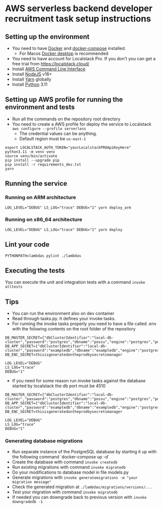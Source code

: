 # AWS serverless backend developer recruitment task setup instructions

## Setting up the environment
- You need to have [Docker](https://www.docker.com/) and [docker-compose](https://docs.docker.com/compose/) installed.
  - For Macos [Docker desktop](https://www.docker.com/products/docker-desktop/) is recommended
- You need to have account for Localstack Pro. If you don't you can get a free trial from https://localstack.cloud/
- Install [AWS Command Line Interface](https://aws.amazon.com/cli/)
- Install [NodeJS](https://nodejs.org/en) v18+
- Install [Yarn](https://yarnpkg.com/) globally
- Install [Python](https://www.python.org/) 3.11

## Setting up AWS profile for running the environment and tests
- Run all the commands on the repository root directory
- You need to create a AWS profile for deploy the service to Localstack  `aws configure --profile serverless`
  - The credential values can be anything.
  - Default region must be `us-east-1`
```
export LOCALSTACK_AUTH_TOKEN="yourLocalstackPROApiKeyHere"
python3.11 -m venv venv
source venv/bin/activate
pip install --upgrade pip
pip install -r requirements_dev.txt
yarn
```

## Running the service
### Running on ARM architecture
`LOG_LEVEL="DEBUG" LS_LOG="trace" DEBUG="1" yarn deploy_arm`

### Running on x86_64 architecture
`LOG_LEVEL="DEBUG" LS_LOG="trace" DEBUG="1" yarn deploy`

## Lint your code
`PYTHONPATH=lambdas pylint ./lambdas`

## Executing the tests
You can execute the unit and integration tests with a command `invoke alltests`

## Tips
- You can run the environment also on dev container
- Read through tasks.py. It defines your invoke tasks.
- For running the invoke tasks properly you need to have a file called .env with the folowing contents on the root folder of the repository
```
DB_MASTER_SECRET={"dbClusterIdentifier":"local-db-cluster","password":"postgres","dbname":"possu","engine":"postgres","port":5432,"host":"localhost","username":"postgres"}
DB_APP_SECRET={"dbClusterIdentifier":"local-db-cluster","password":"exampledb","dbname":"exampledb","engine":"postgres","port":5432,"host":"localhost","username":"exampledb"}
DB_ENC_SECRET=thisisgeneratedontheprodbysecretsmanager

LOG_LEVEL="DEBUG"
LS_LOG="trace"
DEBUG="1"
```
- If you need for some reason run invoke tasks against the database started by localstack the db port must be 4510
```
DB_MASTER_SECRET={"dbClusterIdentifier":"local-db-cluster","password":"postgres","dbname":"possu","engine":"postgres","port":4510,"host":"localhost","username":"postgres"}
DB_APP_SECRET={"dbClusterIdentifier":"local-db-cluster","password":"exampledb","dbname":"exampledb","engine":"postgres","port":4510,"host":"localhost","username":"exampledb"}
DB_ENC_SECRET=thisisgeneratedontheprodbysecretsmanager

LOG_LEVEL="DEBUG"
LS_LOG="trace"
DEBUG="1"
```

### Generating database migrations
- Run separate instance of the PostgreSQL database by starting it up with the following command ´docker-compose up -d´
- Create the database with command `invoke createdb`
- Run existing migrations with command `invoke migratedb`
- Do your modifications to database model in file models.py
- Generate migrations with `invoke generatemigrations -m "your migration message"`
- Check the generated migration at `./lambdas/migrations/versions/...`
- Test your migration with command `invoke migratedb`
- If needed you can downgrade back to previous version with `invoke downgradedb -1`
